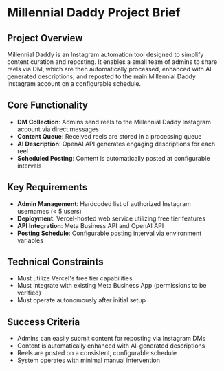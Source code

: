 # Millennial Daddy Project Brief

## Project Overview
Millennial Daddy is an Instagram automation tool designed to simplify content curation and reposting. It enables a small team of admins to share reels via DM, which are then automatically processed, enhanced with AI-generated descriptions, and reposted to the main Millennial Daddy Instagram account on a configurable schedule.

## Core Functionality
- **DM Collection**: Admins send reels to the Millennial Daddy Instagram account via direct messages
- **Content Queue**: Received reels are stored in a processing queue
- **AI Description**: OpenAI API generates engaging descriptions for each reel
- **Scheduled Posting**: Content is automatically posted at configurable intervals

## Key Requirements
- **Admin Management**: Hardcoded list of authorized Instagram usernames (< 5 users)
- **Deployment**: Vercel-hosted web service utilizing free tier features
- **API Integration**: Meta Business API and OpenAI API
- **Posting Schedule**: Configurable posting interval via environment variables

## Technical Constraints
- Must utilize Vercel's free tier capabilities
- Must integrate with existing Meta Business App (permissions to be verified)
- Must operate autonomously after initial setup

## Success Criteria
- Admins can easily submit content for reposting via Instagram DMs
- Content is automatically enhanced with AI-generated descriptions
- Reels are posted on a consistent, configurable schedule
- System operates with minimal manual intervention
